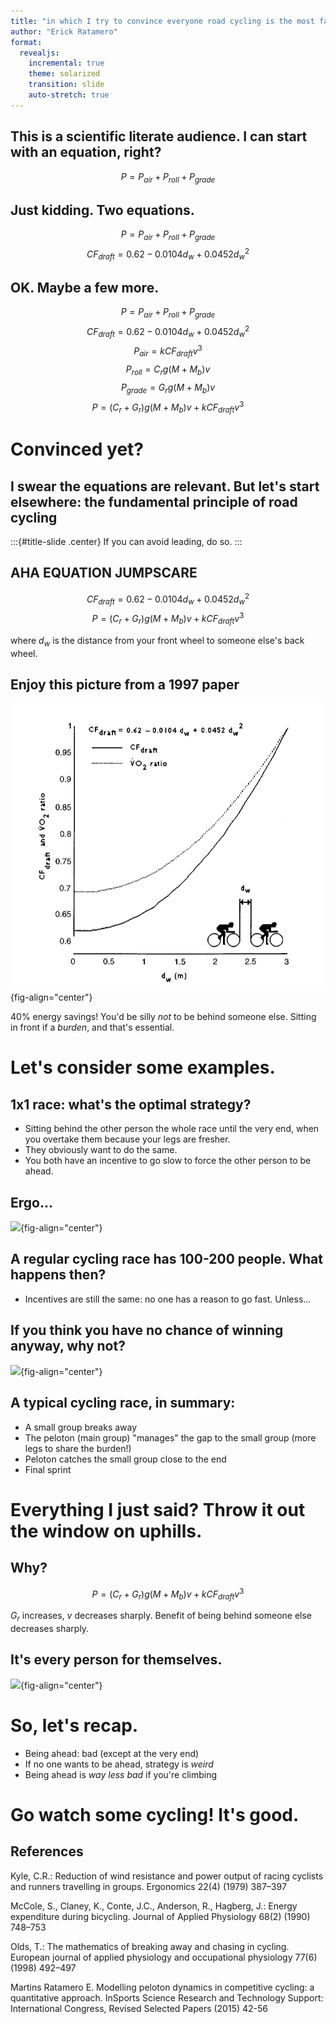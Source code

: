 ```yaml
---
title: "in which I try to convince everyone road cycling is the most fascinating sport of all"
author: "Erick Ratamero"
format:
  revealjs:
    incremental: true
    theme: solarized
    transition: slide
    auto-stretch: true
---
```


## This is a scientific literate audience. I can start with an equation, right?

$$
P = P_{air} + P_{roll} + P_{grade}
$$

## Just kidding. Two equations.

$$
P = P_{air} + P_{roll} + P_{grade}
$$
$$
CF_{draft} = 0.62 - 0.0104 d_w + 0.0452 d^{2}_{w}
$$

## OK. Maybe a few more.

$$
P = P_{air} + P_{roll} + P_{grade}
$$
$$
CF_{draft} = 0.62 - 0.0104 d_w + 0.0452 d^{2}_{w}
$$
$$
P_{air} = k CF_{draft} v^3
$$
$$
P_{roll} = C_r g(M+M_b) v
$$
$$
P_{grade} = G_r g(M+M_b) v
$$
$$
P = (C_r + G_r) g (M+M_b)v + kCF_{draft}v^3
$$

# Convinced yet?

## I swear the equations are relevant. But let's start elsewhere: the fundamental principle of road cycling

:::{#title-slide .center}
If you can avoid leading, do so.
:::

## AHA EQUATION JUMPSCARE

$$
CF_{draft} = 0.62 - 0.0104 d_w + 0.0452 d^{2}_{w}
$$
$$
P = (C_r + G_r) g (M+M_b)v + kCF_{draft}v^3
$$

where $d_w$ is the distance from your front wheel to someone else's back wheel.

## Enjoy this picture from a 1997 paper

![](cycling_images/draftcoeff.png){fig-align="center"}

40% energy savings! You'd be silly _not_ to be behind someone else. Sitting in front if a _burden_, and that's essential.

# Let's consider some examples.

## 1x1 race: what's the optimal strategy?

- Sitting behind the other person the whole race until the very end, when you overtake them because your legs are fresher.
- They obviously want to do the same.
- You both have an incentive to go slow to force the other person to be ahead.

## Ergo...

![](cycling_images/standoff.gif){fig-align="center"}

## A regular cycling race has 100-200 people. What happens then?

- Incentives are still the same: no one has a reason to go fast. Unless...

## If you think you have no chance of winning anyway, why not?

![](cycling_images/breakaway.gif){fig-align="center"}

## A typical cycling race, in summary:

- A small group breaks away
- The peloton (main group) "manages" the gap to the small group (more legs to share the burden!)
- Peloton catches the small group close to the end
- Final sprint

# Everything I just said? Throw it out the window on uphills.

## Why?
$$
P = (C_r + G_r) g (M+M_b)v + kCF_{draft}v^3
$$

$G_r$ increases, $v$ decreases sharply. Benefit of being behind someone else decreases sharply.

## It's every person for themselves.

![](cycling_images/climb.gif){fig-align="center"}

# So, let's recap.

- Being ahead: bad (except at the very end)
- If no one wants to be ahead, strategy is _weird_
- Being ahead is _way less bad_ if you're climbing

# Go watch some cycling! It's good.

## References

Kyle, C.R.: Reduction of wind resistance and power output of racing cyclists
and runners travelling in groups. Ergonomics 22(4) (1979) 387–397

McCole, S., Claney, K., Conte, J.C., Anderson, R., Hagberg, J.: Energy expenditure
during bicycling. Journal of Applied Physiology 68(2) (1990) 748–753

Olds, T.: The mathematics of breaking away and chasing in cycling. European
journal of applied physiology and occupational physiology 77(6) (1998) 492–497

Martins Ratamero E. Modelling peloton dynamics in competitive cycling: a quantitative approach. InSports Science Research and Technology Support: International Congress, Revised Selected Papers (2015) 42-56